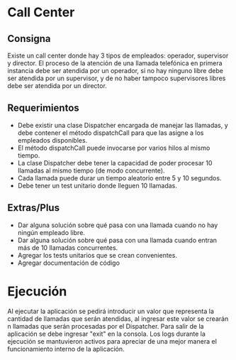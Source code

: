 # Call Center

## Consigna

Existe un call center donde hay 3 tipos de empleados: operador, supervisor
y director. El proceso de la atención de una llamada telefónica en primera
instancia debe ser atendida por un operador, si no hay ninguno libre debe
ser atendida por un supervisor, y de no haber tampoco supervisores libres
debe ser atendida por un director.


## Requerimientos

- Debe existir una clase Dispatcher encargada de manejar las
  llamadas, y debe contener el método dispatchCall para que las
  asigne a los empleados disponibles.
- El método dispatchCall puede invocarse por varios hilos al mismo
  tiempo.
- La clase Dispatcher debe tener la capacidad de poder procesar 10
  llamadas al mismo tiempo (de modo concurrente).
- Cada llamada puede durar un tiempo aleatorio entre 5 y 10
  segundos.
- Debe tener un test unitario donde lleguen 10 llamadas.


## Extras/Plus

- Dar alguna solución sobre qué pasa con una llamada cuando no hay
  ningún empleado libre.
- Dar alguna solución sobre qué pasa con una llamada cuando entran
  más de 10 llamadas concurrentes.
- Agregar los tests unitarios que se crean convenientes.
- Agregar documentación de código



# Ejecución 

Al ejecutar la aplicación se pedirá introducir un valor que representa la cantidad de llamadas que serán atendidas, al ingresar este valor se crearán n llamadas que serán procesadas por el Dispatcher. Para salir de la aplicación se debe ingresar "exit" en la consola. Los logs durante la ejecución se mantuvieron activos para apreciar de una mejor manera el funcionamiento interno de la aplicación.
